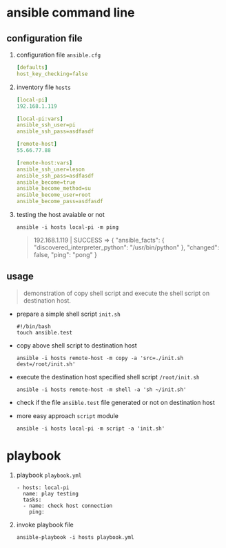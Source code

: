 

# ansible command line

## configuration file

1. configuration file `ansible.cfg`

   ```yml
   [defaults]
   host_key_checking=false
   ```

2. inventory file `hosts`

   ```yml
   [local-pi]
   192.168.1.119
   
   [local-pi:vars]
   ansible_ssh_user=pi
   ansible_ssh_pass=asdfasdf
   
   [remote-host]
   55.66.77.88
   
   [remote-host:vars]
   ansible_ssh_user=leson
   ansible_ssh_pass=asdfasdf
   ansible_become=true
   ansible_become_method=su
   ansible_become_user=root
   ansible_become_pass=asdfasdf
   ```

   

3. testing the host avaiable or not 

   ```shell
   ansible -i hosts local-pi -m ping
   ```

   > 192.168.1.119 | SUCCESS => {
   >     "ansible_facts": {
   >         "discovered_interpreter_python": "/usr/bin/python"
   >     }, 
   >     "changed": false, 
   >     "ping": "pong"
   > }

## usage

> demonstration of copy shell script and execute the shell script on destination host.

- prepare a simple shell script `init.sh`

  ```shell
  #!/bin/bash
  touch ansible.test
  ```

- copy above shell script to destination host

  ```shell
  ansible -i hosts remote-host -m copy -a 'src=./init.sh dest=/root/init.sh'
  ```

- execute the destination host specified shell script `/root/init.sh`

  ```shell
  ansible -i hosts remote-host -m shell -a 'sh ~/init.sh'
  ```

- check if the file `ansible.test` file generated or not on destination host

- more easy approach `script` module 

  ```shell
  ansible -i hosts local-pi -m script -a 'init.sh'
  ```

  

# playbook

1. playbook `playbook.yml`

   ```shell
   - hosts: local-pi
     name: play testing
     tasks:
     - name: check host connection
       ping:
   ```

2. invoke playbook file

   ```shell
   ansible-playbook -i hosts playbook.yml 
   ```

   

